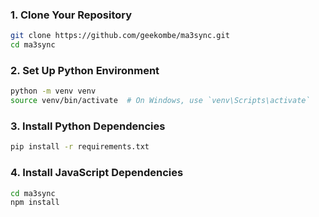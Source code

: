 ### 1. Clone Your Repository

```bash
git clone https://github.com/geekombe/ma3sync.git
cd ma3sync
```

### 2. Set Up Python Environment

```bash
python -m venv venv
source venv/bin/activate  # On Windows, use `venv\Scripts\activate`
```

### 3. Install Python Dependencies

```bash
pip install -r requirements.txt
```

### 4. Install JavaScript Dependencies

```bash
cd ma3sync 
npm install 
```

